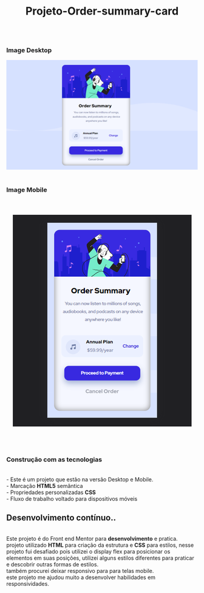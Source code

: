 
 <h1 align="center"> Projeto-Order-summary-card</h1>
 <br>
 <br>
 <h3>Image Desktop</h3>
 <img src="https://github.com/williadorosario/Projeto-Order-summary-card/blob/main/assets/image/Projeto-Card.png?raw=true"/>
 <br>
 <br>
 <h3>Image Mobile</h3>
 <br>
 <h3 align="center">
 <img src="https://github.com/williadorosario/Projeto-Order-summary-card/blob/main/assets/image/Card-Mobile.png?raw=true" />
 </h3>
 <br>
 <br>
 <h3>Construção com as tecnologias </h3>
 <br>
  - Este é um  projeto que estão na versão Desktop e Mobile.
  <br>
 - Marcação <b>HTML5</b> semântica
  <br>
- Propriedades personalizadas <b>CSS</b>
 <br>
- Fluxo de trabalho voltado para dispositivos móveis
<br>
<h2>Desenvolvimento contínuo..</h2>
<br>
Este projeto é do Front end Mentor para <b>desenvolvimento</b> e pratica.
<br>
projeto utilizado <b>HTML</b> para criação da estrutura e <b>CSS</b> para estilos, nesse projeto fui desafiado pois utilizei o display flex para posicionar os elementos em suas posições, utilizei alguns estilos diferentes para praticar e descobrir outras formas de estilos.
<br>
também procurei deixar responsivo para para telas mobile.

<br>
este projeto me ajudou muito a desenvolver habilidades em responsividades.
